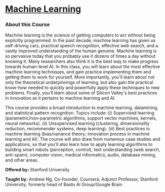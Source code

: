 # [Machine Learning](https://www.coursera.org/learn/machine-learning/home)

### About this Course
Machine learning is the science of getting computers to act without being explicitly programmed. In the past decade, machine learning has given us self-driving cars, practical speech recognition, effective web search, and a vastly improved understanding of the human genome. Machine learning is so pervasive today that you probably use it dozens of times a day without knowing it. Many researchers also think it is the best way to make progress towards human-level AI. In this class, you will learn about the most effective machine learning techniques, and gain practice implementing them and getting them to work for yourself. More importantly, you'll learn about not only the theoretical underpinnings of learning, but also gain the practical know-how needed to quickly and powerfully apply these techniques to new problems. Finally, you'll learn about some of Silicon Valley's best practices in innovation as it pertains to machine learning and AI.

This course provides a broad introduction to machine learning, datamining, and statistical pattern recognition. Topics include: (i) Supervised learning (parametric/non-parametric algorithms, support vector machines, kernels, neural networks). (ii) Unsupervised learning (clustering, dimensionality reduction, recommender systems, deep learning). (iii) Best practices in machine learning (bias/variance theory; innovation process in machine learning and AI). The course will also draw from numerous case studies and applications, so that you'll also learn how to apply learning algorithms to building smart robots (perception, control), text understanding (web search, anti-spam), computer vision, medical informatics, audio, database mining, and other areas.

**Offered by:** Stanford University

**Taught by:**  Andrew Ng, Co-founder, Coursera; Adjunct Professor, Stanford University; formerly head of Baidu AI Group/Google Brain
